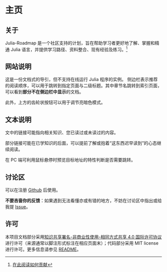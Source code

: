 # 主页
## 关于
Julia-Roadmap 是一个社区支持的计划，旨在帮助学习者更好地了解、掌握和精通 Julia 语言，并提供学习路径、资料整合、现有经验及练习。[^1]

## 网站说明
这是一份文档式的导引，但不支持在线运行 Julia 程序的实例。
侧边栏表示推荐的阅读顺序，可以用于跳转到指定页面与二级标题。其中章节名跳转到索引页面，可以看到**部分不在侧边栏中显示**的文档。

此外，上方的齿轮状按钮可以用于调节亮暗色模式。

## 文本说明
文中的链接可能指向相关知识、您已读过或未读过的内容。

部分链接可能在已学知识的后面，可以提前了解或抱着“这东西迟早读到”的心态继续阅读。

在 PC 端可利用鼠标悬停时预览目标地址的特性判断是否需要跳转。

## 讨论区
可以在注册 [Github](../knowledge/github.md) 后使用。

**不要吝啬你的反馈**：如果遇到无法看懂亦或有错的地方，不妨在讨论区中指出或给我提 [Issue](https://github.com/JuliaRoadmap/zh/issues/new)。

## 许可
本项目文档部分采用[知识共享署名-非商业性使用-相同方式共享 4.0 国际许可协议](https://creativecommons.org/licenses/by-nc-sa/4.0/)进行许可（来源通常以脚注形式标注在相应页面末）；代码部分采用 MIT license 进行许可。更多信息请参见 [README](https://github.com/JuliaRoadmap/zh#README)。

[^1]: [在此阅读如何贡献](https://github.com/JuliaRoadmap/zh/blob/master/CONTRIBUTING.md)
